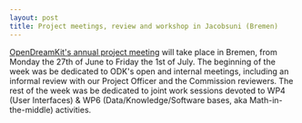 ```yaml
---
layout: post
title: Project meetings, review and workshop in Jacobsuni (Bremen)
---
```


[OpenDreamKit's annual project meeting](/meetings/2016-06-27-Bremen/)
will take place in Bremen, from Monday the 27th of June to Friday the
1st of July. The beginning of the week was be dedicated to ODK's open
and internal meetings, including an informal review with our Project
Officer and the Commission reviewers. The rest of the week was be
dedicated to joint work sessions devoted to WP4 (User Interfaces) &
WP6 (Data/Knowledge/Software bases, aka Math-in-the-middle)
activities.
